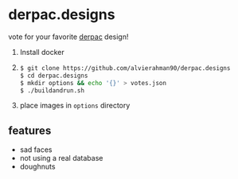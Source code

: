 # derpac.designs

vote for your favorite [derpac](https://github.com/derpac/) design!

1. Install docker
2. 
    ```bash
    $ git clone https://github.com/alvierahman90/derpac.designs
    $ cd derpac.designs
    $ mkdir options && echo '{}' > votes.json
    $ ./buildandrun.sh
    ```
3. place images in `options` directory

## features

- sad faces
- not using a real database
- doughnuts
